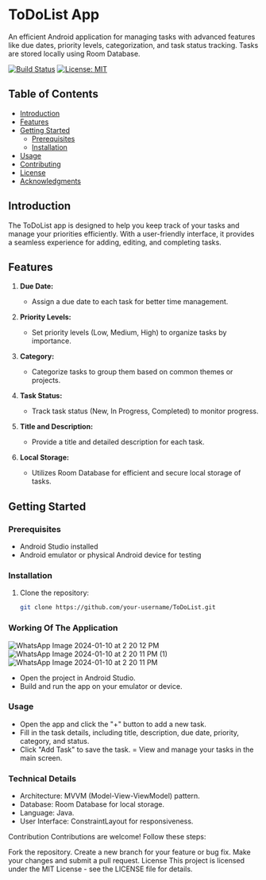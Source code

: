 # ToDoList App
An efficient Android application for managing tasks with advanced features like due dates, priority levels, categorization, and task status tracking. Tasks are stored locally using Room Database.

[![Build Status](https://travis-ci.org/your-username/ToDoList.svg?branch=master)](https://travis-ci.org/your-username/ToDoList)
[![License: MIT](https://img.shields.io/badge/License-MIT-yellow.svg)](https://opensource.org/licenses/MIT)



## Table of Contents

- [Introduction](#introduction)
- [Features](#features)
- [Getting Started](#getting-started)
  - [Prerequisites](#prerequisites)
  - [Installation](#installation)
- [Usage](#usage)
- [Contributing](#contributing)
- [License](#license)
- [Acknowledgments](#acknowledgments)

## Introduction

The ToDoList app is designed to help you keep track of your tasks and manage your priorities efficiently. With a user-friendly interface, it provides a seamless experience for adding, editing, and completing tasks.

## Features

1. **Due Date:**
   - Assign a due date to each task for better time management.

2. **Priority Levels:**
   - Set priority levels (Low, Medium, High) to organize tasks by importance.

3. **Category:**
   - Categorize tasks to group them based on common themes or projects.

4. **Task Status:**
   - Track task status (New, In Progress, Completed) to monitor progress.

5. **Title and Description:**
   - Provide a title and detailed description for each task.

6. **Local Storage:**
   - Utilizes Room Database for efficient and secure local storage of tasks.


## Getting Started

### Prerequisites

- Android Studio installed
- Android emulator or physical Android device for testing

### Installation

1. Clone the repository:

   ```bash
   git clone https://github.com/your-username/ToDoList.git

### Working Of The Application

![WhatsApp Image 2024-01-10 at 2 20 12 PM](https://github.com/nithinreddy0418/ToDoListApp/assets/128250020/ae7b0e7d-ef54-49a9-8acd-e915cda75617)
![WhatsApp Image 2024-01-10 at 2 20 11 PM (1)](https://github.com/nithinreddy0418/ToDoListApp/assets/128250020/896fccd9-551a-4c91-9967-794ae39affe6)
![WhatsApp Image 2024-01-10 at 2 20 11 PM](https://github.com/nithinreddy0418/ToDoListApp/assets/128250020/9081d971-7f60-48c8-aa9a-2d8bd1701fad)

- Open the project in Android Studio.
- Build and run the app on your emulator or device.




### Usage
- Open the app and click the "+" button to add a new task.
- Fill in the task details, including title, description, due date, priority, category, and status.
- Click "Add Task" to save the task.
= View and manage your tasks in the main screen.

### Technical Details
- Architecture: MVVM (Model-View-ViewModel) pattern.
- Database: Room Database for local storage.
- Language: Java.
- User Interface: ConstraintLayout for responsiveness.

Contribution
Contributions are welcome! Follow these steps:

Fork the repository.
Create a new branch for your feature or bug fix.
Make your changes and submit a pull request.
License
This project is licensed under the MIT License - see the LICENSE file for details.



